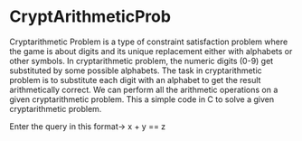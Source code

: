 # CryptArithmeticProb
Cryptarithmetic Problem is a type of constraint satisfaction problem where the game is about digits and its unique replacement either with alphabets or other symbols.
In cryptarithmetic problem, the numeric digits (0-9) get substituted by some possible alphabets.
The task in cryptarithmetic problem is to substitute each digit with an alphabet to get the result arithmetically correct.
We can perform all the arithmetic operations on a given cryptarithmetic problem.
This a simple code in C to solve a given cryptarithmetic problem.

Enter the query in this format->
x + y == z
